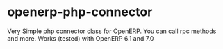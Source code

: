 openerp-php-connector
=====================

Very Simple php connector class for OpenERP.
You can call rpc methods and more.
Works (tested) with OpenERP 6.1 and 7.0
